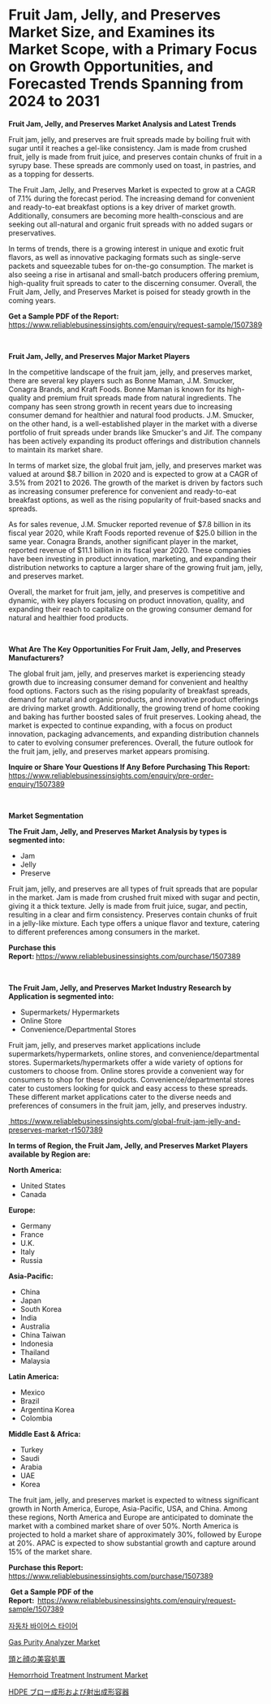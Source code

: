 <p><h1>Fruit Jam, Jelly, and Preserves Market Size, and Examines its Market Scope, with a Primary Focus on Growth Opportunities, and Forecasted Trends Spanning from 2024 to 2031</h1></p><p><strong>Fruit Jam, Jelly, and Preserves Market Analysis and Latest Trends</strong></p>
<p><p>Fruit jam, jelly, and preserves are fruit spreads made by boiling fruit with sugar until it reaches a gel-like consistency. Jam is made from crushed fruit, jelly is made from fruit juice, and preserves contain chunks of fruit in a syrupy base. These spreads are commonly used on toast, in pastries, and as a topping for desserts.</p><p>The Fruit Jam, Jelly, and Preserves Market is expected to grow at a CAGR of 7.1% during the forecast period. The increasing demand for convenient and ready-to-eat breakfast options is a key driver of market growth. Additionally, consumers are becoming more health-conscious and are seeking out all-natural and organic fruit spreads with no added sugars or preservatives.</p><p>In terms of trends, there is a growing interest in unique and exotic fruit flavors, as well as innovative packaging formats such as single-serve packets and squeezable tubes for on-the-go consumption. The market is also seeing a rise in artisanal and small-batch producers offering premium, high-quality fruit spreads to cater to the discerning consumer. Overall, the Fruit Jam, Jelly, and Preserves Market is poised for steady growth in the coming years.</p></p>
<p><strong>Get a Sample PDF of the Report:&nbsp;</strong> <a href="https://www.reliablebusinessinsights.com/enquiry/request-sample/1507389">https://www.reliablebusinessinsights.com/enquiry/request-sample/1507389</a></p>
<p>&nbsp;</p>
<p><strong>Fruit Jam, Jelly, and Preserves Major Market Players</strong></p>
<p><p>In the competitive landscape of the fruit jam, jelly, and preserves market, there are several key players such as Bonne Maman, J.M. Smucker, Conagra Brands, and Kraft Foods. Bonne Maman is known for its high-quality and premium fruit spreads made from natural ingredients. The company has seen strong growth in recent years due to increasing consumer demand for healthier and natural food products. J.M. Smucker, on the other hand, is a well-established player in the market with a diverse portfolio of fruit spreads under brands like Smucker's and Jif. The company has been actively expanding its product offerings and distribution channels to maintain its market share.</p><p>In terms of market size, the global fruit jam, jelly, and preserves market was valued at around $8.7 billion in 2020 and is expected to grow at a CAGR of 3.5% from 2021 to 2026. The growth of the market is driven by factors such as increasing consumer preference for convenient and ready-to-eat breakfast options, as well as the rising popularity of fruit-based snacks and spreads.</p><p>As for sales revenue, J.M. Smucker reported revenue of $7.8 billion in its fiscal year 2020, while Kraft Foods reported revenue of $25.0 billion in the same year. Conagra Brands, another significant player in the market, reported revenue of $11.1 billion in its fiscal year 2020. These companies have been investing in product innovation, marketing, and expanding their distribution networks to capture a larger share of the growing fruit jam, jelly, and preserves market.</p><p>Overall, the market for fruit jam, jelly, and preserves is competitive and dynamic, with key players focusing on product innovation, quality, and expanding their reach to capitalize on the growing consumer demand for natural and healthier food products.</p></p>
<p>&nbsp;</p>
<p><strong>What Are The Key Opportunities For Fruit Jam, Jelly, and Preserves Manufacturers?</strong></p>
<p><p>The global fruit jam, jelly, and preserves market is experiencing steady growth due to increasing consumer demand for convenient and healthy food options. Factors such as the rising popularity of breakfast spreads, demand for natural and organic products, and innovative product offerings are driving market growth. Additionally, the growing trend of home cooking and baking has further boosted sales of fruit preserves. Looking ahead, the market is expected to continue expanding, with a focus on product innovation, packaging advancements, and expanding distribution channels to cater to evolving consumer preferences. Overall, the future outlook for the fruit jam, jelly, and preserves market appears promising.</p></p>
<p><strong>Inquire or Share Your Questions If Any Before Purchasing This Report:</strong> <a href="https://www.reliablebusinessinsights.com/enquiry/pre-order-enquiry/1507389">https://www.reliablebusinessinsights.com/enquiry/pre-order-enquiry/1507389</a></p>
<p>&nbsp;</p>
<p><strong>Market Segmentation</strong></p>
<p><strong>The Fruit Jam, Jelly, and Preserves Market Analysis by types is segmented into:</strong></p>
<p><ul><li>Jam</li><li>Jelly</li><li>Preserve</li></ul></p>
<p><p>Fruit jam, jelly, and preserves are all types of fruit spreads that are popular in the market. Jam is made from crushed fruit mixed with sugar and pectin, giving it a thick texture. Jelly is made from fruit juice, sugar, and pectin, resulting in a clear and firm consistency. Preserves contain chunks of fruit in a jelly-like mixture. Each type offers a unique flavor and texture, catering to different preferences among consumers in the market.</p></p>
<p><strong>Purchase this Report:&nbsp;</strong><a href="https://www.reliablebusinessinsights.com/purchase/1507389">https://www.reliablebusinessinsights.com/purchase/1507389</a></p>
<p>&nbsp;</p>
<p><strong>The Fruit Jam, Jelly, and Preserves Market Industry Research by Application is segmented into:</strong></p>
<p><ul><li>Supermarkets/ Hypermarkets</li><li>Online Store</li><li>Convenience/Departmental Stores</li></ul></p>
<p><p>Fruit jam, jelly, and preserves market applications include supermarkets/hypermarkets, online stores, and convenience/departmental stores. Supermarkets/hypermarkets offer a wide variety of options for customers to choose from. Online stores provide a convenient way for consumers to shop for these products. Convenience/departmental stores cater to customers looking for quick and easy access to these spreads. These different market applications cater to the diverse needs and preferences of consumers in the fruit jam, jelly, and preserves industry.</p></p>
<p><a href="https://www.reliablebusinessinsights.com/global-fruit-jam-jelly-and-preserves-market-r1507389">&nbsp;https://www.reliablebusinessinsights.com/global-fruit-jam-jelly-and-preserves-market-r1507389</a></p>
<p><strong>In terms of Region, the Fruit Jam, Jelly, and Preserves Market Players available by Region are:</strong></p>
<p>
    <p> <strong> North America: </strong>
        <ul>
            <li>United States</li>
            <li>Canada</li>
        </ul>
        </p> 
    <p> <strong> Europe: </strong>
        <ul>
            <li>Germany</li>
            <li>France</li>
            <li>U.K.</li>
            <li>Italy</li>
            <li>Russia</li>
        </ul>
        </p> 
    <p> <strong> Asia-Pacific: </strong>
        <ul>
            <li>China</li>
            <li>Japan</li>
            <li>South Korea</li>
            <li>India</li>
            <li>Australia</li>
            <li>China Taiwan</li>
            <li>Indonesia</li>
            <li>Thailand</li>
            <li>Malaysia</li>
        </ul>
        </p> 
    <p> <strong> Latin America: </strong>
        <ul>
            <li>Mexico</li>
            <li>Brazil</li>
            <li>Argentina Korea</li>
            <li>Colombia</li>
        </ul>
        </p> 
    <p> <strong> Middle East & Africa: </strong>
        <ul>
            <li>Turkey</li>
            <li>Saudi</li>
            <li>Arabia</li>
            <li>UAE</li>
            <li>Korea</li>
        </ul>
    </p>
    </p>
<p><p>The fruit jam, jelly, and preserves market is expected to witness significant growth in North America, Europe, Asia-Pacific, USA, and China. Among these regions, North America and Europe are anticipated to dominate the market with a combined market share of over 50%. North America is projected to hold a market share of approximately 30%, followed by Europe at 20%. APAC is expected to show substantial growth and capture around 15% of the market share.</p></p>
<p><strong>Purchase this Report: </strong><a href="https://www.reliablebusinessinsights.com/purchase/1507389">https://www.reliablebusinessinsights.com/purchase/1507389</a></p>
<p>&nbsp;<strong>Get a Sample PDF of the Report:&nbsp;&nbsp;</strong><a href="https://www.reliablebusinessinsights.com/enquiry/request-sample/1507389">https://www.reliablebusinessinsights.com/enquiry/request-sample/1507389</a></p>
<p><strong></strong></p>
<p><p><a href="https://github.com/jheckjhek23/Market-Research-Report-List-1/blob/main/762415685522.md">자동차 바이어스 타이어</a></p><p><a href="https://issuu.com/reportprime-2/docs/gas-purity-analyzer-market-size-2030.pptx">Gas Purity Analyzer Market</a></p><p><a href="https://github.com/ReganWisoky2023/Market-Research-Report-List-1/blob/main/583075793147.md">頭と顔の美容処置</a></p><p><a href="https://github.com/Glendatilghmankmgz0rbhwpy/Market-Research-Report-List-2/blob/main/hemorrhoid-treatment-instrument-market.md">Hemorrhoid Treatment Instrument Market</a></p><p><a href="https://github.com/cbigkbh02719/Market-Research-Report-List-2/blob/main/159980793146.md">HDPE ブロー成形および射出成形容器</a></p></p>